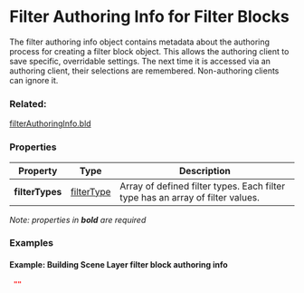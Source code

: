 # Filter Authoring Info for Filter Blocks

The filter authoring info object contains metadata about the authoring process for creating a filter block object. This allows the authoring client to save specific, overridable settings.  The next time it is accessed via an authoring client, their selections are remembered. Non-authoring clients can ignore it.

### Related:

[filterAuthoringInfo.bld](filterAuthoringInfo.bld.md)
### Properties

| Property | Type | Description |
| --- | --- | --- |
| **filterTypes** | [filterType](filterType.bld.md) | Array of defined filter types. Each filter type has an array of filter values. |

*Note: properties in **bold** are required*

### Examples 

#### Example: Building Scene Layer filter block authoring info 

```json
 "" 
```

